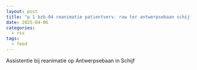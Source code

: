 ```yaml
---
layout: post
title: "p 1 bzb-04 reanimatie patientverv. ruw ter antwerpsebaan schijf 203301"
date: 2025-04-06
categories: 
  - rss
tags: 
  - feed
---
```


Assistentie bij reanimatie op Antwerpsebaan in Schijf
